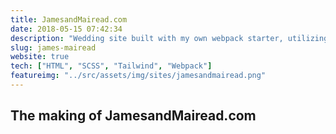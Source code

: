 ```yaml
---
title: JamesandMairead.com
date: 2018-05-15 07:42:34
description: "Wedding site built with my own webpack starter, utilizing Tailwind CSS library"
slug: james-mairead
website: true
tech: ["HTML", "SCSS", "Tailwind", "Webpack"]
featureimg: "../src/assets/img/sites/jamesandmairead.png"
---
```


## The making of JamesandMairead.com
